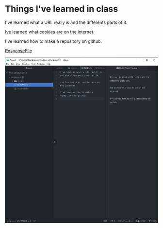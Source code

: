 # Things I've learned in class

I've learned what a URL really is and the differents parts of it.

Ive learned what cookies are on the internet.

I've learned how to make a repository on github.

[ResponseFile](./responses.txt)

![ImageFile](./images/PictureOfAtomEditor.PNG)
